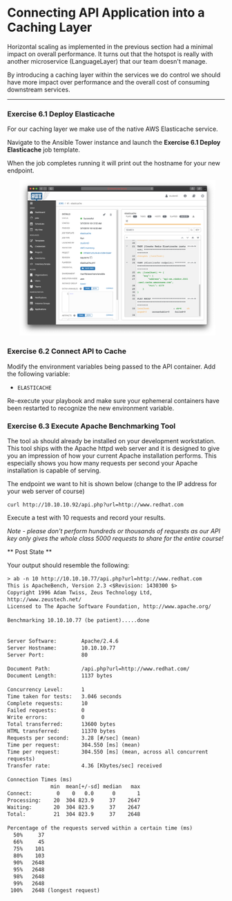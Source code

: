 # Connecting API Application into a Caching Layer

Horizontal scaling as implemented in the previous section had a minimal impact on overall performance.
It turns out that the hotspot is really with another microservice (LanguageLayer) that our team
doesn't manage.

By introducing a caching layer within the services we do control we should have more impact over
performance and the overall cost of consuming downstream services.

<hr>

### Exercise 6.1 Deploy Elasticache

For our caching layer we make use of the native AWS Elasticache service.

Navigate to the Ansible Tower instance and launch the **Exercise 6.1 Deploy Elasticache** job template.

When the job completes running it will print out the hostname for your new endpoint.

<img src="/images/caching/aws_job_template_output.png" style="margin-left:2em;max-width:90%;">


### Exercise 6.2 Connect API to Cache

Modify the environment variables being passed to the API container.  Add the following variable:

* `ELASTICACHE`

Re-execute your playbook and make sure your ephemeral containers have been restarted to recognize the
new environment variable.


### Exercise 6.3 Execute Apache Benchmarking Tool

The tool `ab` should already be installed on your development workstation.  This tool ships with the
Apache httpd web server and it  is  designed  to give  you  an  impression  of how your current Apache 
installation performs. This especially shows you how many requests per second your Apache installation 
is capable of serving.

The endpoint we want to hit is shown below (change to the IP address for your web server of course)

```
curl http://10.10.10.92/api.php?url=http://www.redhat.com
```

Execute a test with 10 requests and record your results.

*Note - please don't perform hundreds or thousands of requests as our API key only gives the whole class
5000 requests to share for the entire course!*


** Post State **

Your output should resemble the following:

```
> ab -n 10 http://10.10.10.77/api.php?url=http://www.redhat.com
This is ApacheBench, Version 2.3 <$Revision: 1430300 $>
Copyright 1996 Adam Twiss, Zeus Technology Ltd, http://www.zeustech.net/
Licensed to The Apache Software Foundation, http://www.apache.org/

Benchmarking 10.10.10.77 (be patient).....done


Server Software:        Apache/2.4.6
Server Hostname:        10.10.10.77
Server Port:            80

Document Path:          /api.php?url=http://www.redhat.com/
Document Length:        1137 bytes

Concurrency Level:      1
Time taken for tests:   3.046 seconds
Complete requests:      10
Failed requests:        0
Write errors:           0
Total transferred:      13600 bytes
HTML transferred:       11370 bytes
Requests per second:    3.28 [#/sec] (mean)
Time per request:       304.550 [ms] (mean)
Time per request:       304.550 [ms] (mean, across all concurrent requests)
Transfer rate:          4.36 [Kbytes/sec] received

Connection Times (ms)
              min  mean[+/-sd] median   max
Connect:        0    0   0.0      0       1
Processing:    20  304 823.9     37    2647
Waiting:       20  304 823.9     37    2647
Total:         21  304 823.9     37    2648

Percentage of the requests served within a certain time (ms)
  50%     37
  66%     45
  75%    101
  80%    103
  90%   2648
  95%   2648
  98%   2648
  99%   2648
 100%   2648 (longest request)
```


